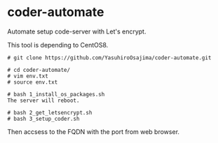 # coder-automate
Automate setup code-server with Let's encrypt.  

This tool is depending to CentOS8.  
```
# git clone https://github.com/YasuhiroOsajima/coder-automate.git

# cd coder-automate/
# vim env.txt
# source env.txt

# bash 1_install_os_packages.sh
The server will reboot.

# bash 2_get_letsencrypt.sh
# bash 3_setup_coder.sh
```

Then accsess to the FQDN with the port from web browser. 
